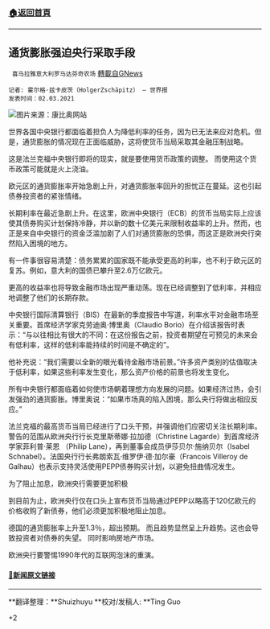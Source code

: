 ###  [:house:返回首頁](https://github.com/ourhimalayas/txt)
---

## 通货膨胀强迫央行采取手段
` 喜马拉雅意大利罗马达芬奇农场` [轉載自GNews](https://gnews.org/zh-hans/943031/)

```
记者: 霍尔格·兹卡皮茨（HolgerZschäpitz） — 世界报
发表时间：02.03.2021
```


![]()![](https://gnews.org/wp-content/uploads/2021/03/unnamed.jpg)图片来源：康比奥网站

世界各国中央银行都面临着担负人为降低利率的任务，因为已无法来应对危机。但是，通货膨胀的情况现在正面临威胁，这将使货币当局采取其金融压制战略。

这是法兰克福中央银行即将的现实，就是要使用货币政策的调整。 而使用这个货币政策可能就是火上浇油。

欧元区的通货膨胀率开始急剧上升，对通货膨胀率回升的担忧正在蔓延。这也引起债券投资者的紧张情绪。

长期利率在最近急剧上升。在这里，欧洲中央银行（ECB）的货币当局实际上应该使其债券购买计划保持冷静，并以新的数十亿美元来限制收益率的上升。然而，也正是来自中央银行的资金泛滥加剧了人们对通货膨胀的恐惧，而这正是欧洲央行突然陷入困境的地方。

有一件事很容易清楚：债务累累的国家既不能承受更高的利率，也不利于欧元区的复苏。例如，意大利的国债已攀升至2.6万亿欧元。

更高的收益率也将导致金融市场出现严重动荡。现在已经调整到了低利率，并相应地调整了他们的长期存款。

中央银行国际清算银行（BIS）在最新的季度报告中写道，利率水平对金融市场至关重要。首席经济学家克劳迪奥·博里奥（Claudio Borio）在介绍该报告时表示：“与以往相比有很大的不同：在这份报告之前，投资者期望在可预见的未来会有低利率，这样的低利率能持续的时间是不确定的”。

他补充说：“我们需要以全新的眼光看待金融市场前景。”许多资产类别的估值取决于低利率，如果这些利率发生变化，那么资产价格的前景也将发生变化。

所有中央银行都面临着如何使市场朝着理想方向发展的问题。如果经济过热，会引发强劲的通货膨胀。博里奥说：“如果市场真的陷入困境，那么央行将做出相应反应。”

法兰克福的最高货币当局已经进行了口头干预，并强调他们应密切关注长期利率。警告的范围从欧洲央行行长克里斯蒂娜·拉加德（Christine Lagarde）到首席经济学家菲利普·莱恩 （Philip Lane），再到董事会成员伊莎贝尔·施纳贝尔（Isabel Schnabel）。法国央行行长弗朗索瓦·维罗伊·德·加尔豪（Francois Villeroy de Galhau）也表示支持灵活使用PEPP债券购买计划，以避免扭曲情况发生。

为了阻止加息，欧洲央行需要更加积极

到目前为止，欧洲央行仅在口头上宣布货币当局通过PEPP以略高于120亿欧元的价格收购了新债券，他们必须更加积极地阻止加息。

德国的通货膨胀率上升至1.3％，超出预期。 而且趋势显然呈上升趋势。这也会导致投资者对债券的失望。 同时影响房地产市场。

欧洲央行要警惕1990年代的互联网泡沫的重演。

#### [🔗新闻原文链接](https://www.welt.de/finanzen/immobilien/article227409927/Anstieg-der-Zinsen-Inflation-raubt-Notenbanken-ihre-wichtigste-Waffe.html)

* * *

**翻译整理：**Shuizhuyu **校对/发稿人: **Ting Guo

+2
